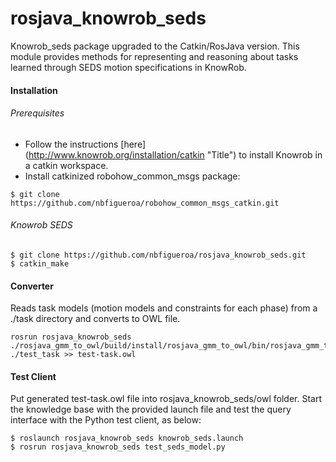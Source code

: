 # rosjava_knowrob_seds
Knowrob_seds package upgraded to the Catkin/RosJava version.
This module provides methods for representing and reasoning about tasks learned through SEDS motion specifications in KnowRob.

#### Installation
###### Prerequisites
* Follow the instructions [here] (http://www.knowrob.org/installation/catkin "Title") to install Knowrob in a catkin workspace.
* Install catkinized robohow_common_msgs package:

```
$ git clone https://github.com/nbfigueroa/robohow_common_msgs_catkin.git
```

###### Knowrob SEDS

```
$ git clone https://github.com/nbfigueroa/rosjava_knowrob_seds.git
$ catkin_make
```

#### Converter
Reads task models (motion models and constraints for each phase) from a ./task directory and converts to OWL file.

```
rosrun rosjava_knowrob_seds ./rosjava_gmm_to_owl/build/install/rosjava_gmm_to_owl/bin/rosjava_gmm_to_owl ./test_task >> test-task.owl
```

#### Test Client
Put generated test-task.owl file into rosjava_knowrob_seds/owl folder. Start the knowledge base with the provided launch file and test the query interface with the Python test client, as below:

```
$ roslaunch rosjava_knowrob_seds knowrob_seds.launch
$ rosrun rosjava_knowrob_seds test_seds_model.py
```
